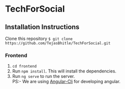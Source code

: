 # TechForSocial

## Installation Instructions
Clone this repository
`$ git clone https://github.com/TejasBhitle/TechForSocial.git`

### Frontend
1. `cd frontend`
2. Run `npm install`. This will install the dependencies.
3. Run `ng serve` to run the server.<br>PS:- We are using [Angular-Cli](https://cli.angular.io/) for developing angular.

